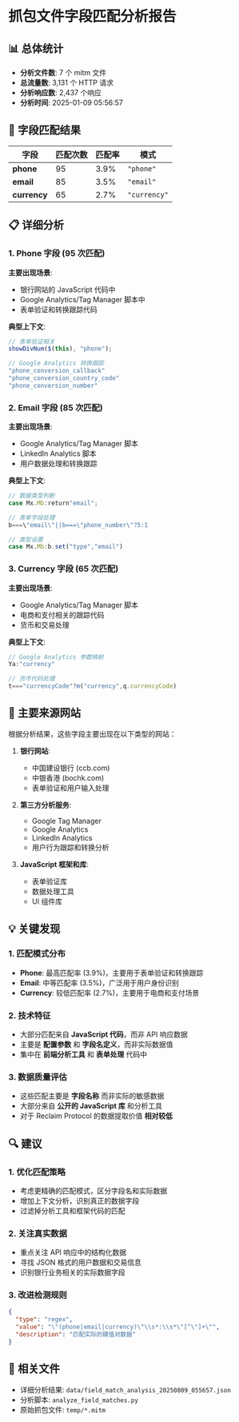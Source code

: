 # 抓包文件字段匹配分析报告

## 📊 总体统计

- **分析文件数**: 7 个 mitm 文件
- **总流量数**: 3,131 个 HTTP 请求
- **分析响应数**: 2,437 个响应
- **分析时间**: 2025-01-09 05:56:57

## 🎯 字段匹配结果

| 字段 | 匹配次数 | 匹配率 | 模式 |
|------|----------|--------|------|
| **phone** | 95 | 3.9% | `"phone"` |
| **email** | 85 | 3.5% | `"email"` |
| **currency** | 65 | 2.7% | `"currency"` |

## 📋 详细分析

### 1. Phone 字段 (95 次匹配)

**主要出现场景**:
- 银行网站的 JavaScript 代码中
- Google Analytics/Tag Manager 脚本中
- 表单验证和转换跟踪代码

**典型上下文**:
```javascript
// 表单验证相关
showDivNum($(this), "phone");

// Google Analytics 转换跟踪
"phone_conversion_callback"
"phone_conversion_country_code" 
"phone_conversion_number"
```

### 2. Email 字段 (85 次匹配)

**主要出现场景**:
- Google Analytics/Tag Manager 脚本
- LinkedIn Analytics 脚本
- 用户数据处理和转换跟踪

**典型上下文**:
```javascript
// 数据类型判断
case Mx.Mb:return"email";

// 表单字段处理
b===\"email\"||b===\"phone_number\"?5:1

// 类型设置
case Mx.Mb:b.set("type","email")
```

### 3. Currency 字段 (65 次匹配)

**主要出现场景**:
- Google Analytics/Tag Manager 脚本
- 电商和支付相关的跟踪代码
- 货币和交易处理

**典型上下文**:
```javascript
// Google Analytics 参数映射
Ya:"currency"

// 货币代码处理
t==="currencyCode"?n("currency",q.currencyCode)
```

## 🏦 主要来源网站

根据分析结果，这些字段主要出现在以下类型的网站：

1. **银行网站**:
   - 中国建设银行 (ccb.com)
   - 中银香港 (bochk.com)
   - 表单验证和用户输入处理

2. **第三方分析服务**:
   - Google Tag Manager
   - Google Analytics
   - LinkedIn Analytics
   - 用户行为跟踪和转换分析

3. **JavaScript 框架和库**:
   - 表单验证库
   - 数据处理工具
   - UI 组件库

## 💡 关键发现

### 1. 匹配模式分布
- **Phone**: 最高匹配率 (3.9%)，主要用于表单验证和转换跟踪
- **Email**: 中等匹配率 (3.5%)，广泛用于用户身份识别
- **Currency**: 较低匹配率 (2.7%)，主要用于电商和支付场景

### 2. 技术特征
- 大部分匹配来自 **JavaScript 代码**，而非 API 响应数据
- 主要是 **配置参数** 和 **字段名定义**，而非实际数据值
- 集中在 **前端分析工具** 和 **表单处理** 代码中

### 3. 数据质量评估
- 这些匹配主要是 **字段名称** 而非实际的敏感数据
- 大部分来自 **公开的 JavaScript 库** 和分析工具
- 对于 Reclaim Protocol 的数据提取价值 **相对较低**

## 🔍 建议

### 1. 优化匹配策略
- 考虑更精确的匹配模式，区分字段名和实际数据
- 增加上下文分析，识别真正的数据字段
- 过滤掉分析工具和框架代码的匹配

### 2. 关注真实数据
- 重点关注 API 响应中的结构化数据
- 寻找 JSON 格式的用户数据和交易信息
- 识别银行业务相关的实际数据字段

### 3. 改进检测规则
```json
{
  "type": "regex",
  "value": "\"(phone|email|currency)\"\\s*:\\s*\"[^\"]+\"",
  "description": "匹配实际的键值对数据"
}
```

## 📁 相关文件

- 详细分析结果: `data/field_match_analysis_20250809_055657.json`
- 分析脚本: `analyze_field_matches.py`
- 原始抓包文件: `temp/*.mitm`
